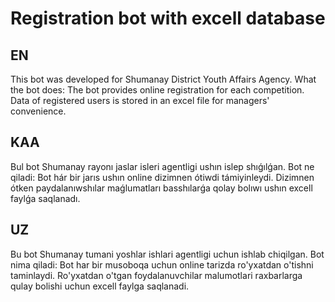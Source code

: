# Registration bot with excell database
<h2>EN</h2>
<P>This bot was developed for Shumanay District Youth Affairs Agency.
What the bot does:
The bot provides online registration for each competition. Data of registered users is stored in an excel file for managers' convenience.</P>
<h2>KAA</h2>
<p>Bul bot Shumanay rayonı jaslar isleri agentligi ushın islep shıǵılǵan.
Bot ne qiladi:
Bot hár bir jarıs ushın online dizimnen ótiwdi támiyinleydi. Dizimnen ótken paydalanıwshılar maǵlumatları basshılarǵa qolay bolıwı ushın excell faylǵa saqlanadı.</p>
<h2>UZ</h2>
<p>Bu bot Shumanay tumani yoshlar ishlari agentligi uchun ishlab chiqilgan. 
Bot nima qiladi:
Bot har bir musoboqa uchun online tarizda ro'yxatdan o'tishni taminlaydi. Ro'yxatdan o'tgan foydalanuvchilar malumotlari raxbarlarga qulay bolishi uchun excell faylga saqlanadi. </p>
